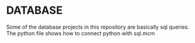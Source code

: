 # DATABASE

Some of the database projects in this repository are basically sql queries.<br />
The python file shows how to connect python with sql.mcm
